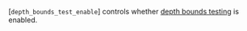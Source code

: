 [`depth_bounds_test_enable`] controls whether [depth bounds
testing](https://www.khronos.org/registry/vulkan/specs/1.3-extensions/html/vkspec.html#fragops-dbt) is enabled.